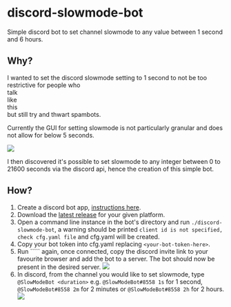# discord-slowmode-bot

Simple discord bot to set channel slowmode to any value between 1 second and 6 hours.

## Why?

I wanted to set the discord slowmode setting to 1 second to not be too restrictive for people who\
talk\
like\
this\
but still try and thwart spambots.

Currently the GUI for setting slowmode is not particularly granular and does not allow for below 5 seconds.

![](https://i.imgur.com/5ki1rDd.png)

I then discovered it's possible to set slowmode to any integer between 0 to 21600 seconds via the discord api, hence the creation of this simple bot.

## How?

1. Create a discord bot app, [instructions here](https://github.com/andersfylling/disgord/wiki/Get-bot-token-and-add-it-to-a-server).
1. Download the [latest release](https://github.com/jfoster/discord-slowmode-bot/releases/latest) for your given platform.
1. Open a command line instance in the bot's directory and run ```./discord-slowmode-bot```, a warning should be printed ```client id is not specified, check cfg.yaml file``` and cfg.yaml will be created.
1. Copy your bot token into cfg.yaml replacing ```<your-bot-token-here>```.
1. Run ````` again, once connected, copy the discord invite link to your favourite browser and add the bot to a server. The bot should now be present in the desired server.  ![](https://transfer.sh/RkNk3/Screenshot-2019-04-02-at-18.09.52.png)
2. In discord, from the channel you would like to set slowmode, type ```@SlowModeBot <duration>``` e.g. ```@SlowModeBot#8558 1s``` for 1 second, ```@SlowModeBot#8558 2m``` for 2 minutes or ```@SlowModeBot#8558 2h``` for 2 hours.  ![](https://i.imgur.com/bSdpfMC.png)
